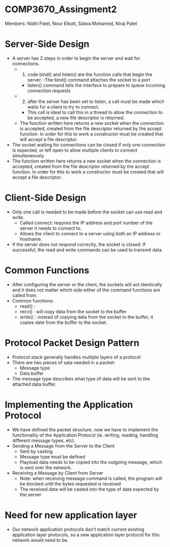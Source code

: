 # COMP3670_Assingment2
Members: Nidhi Patel, Nour Elkott, Salwa Mohamed, Niraj Patel

# Server-Side Design
- A server has 2 steps in order to begin the server and wait for connections.
    - 1) code bind() and listen() are the function calls that begin the server.
        -The bind() command attaches the socket to a port
        - listen() command tells the interface to prepare to queue incoming connection requests
    - 2) after the server has been set to listen, a call must be made which waits for a client to try to connect.
        - This call is ideal to call this in a thread to allow the connection to be accepted, a new file descriptor is returned.
    - The function written here returns a new socket when the connection is accepted, created from the file descriptor returned by the accept function. In order for this to work a constructor must be created that will accept a file descriptor.
- The socket waiting for connections can be closed if only one connection is expected, or left open to allow multiple clients to connect simultaneously
- The function written here returns a new socket when the connection is accepted, created from the file descriptor returned by the accept function. In order for this to work a constructor must be created that will accept a file descriptor.

# Client-Side Design
- Only one call is needed to be made before the socket can use read and write.
    - Called connect: requires the IP address and port number of the server it needs to connect to.
    - Allows the client to connect to a server using both an IP address or hostname.
- If the server does not respond correctly, the socket is closed. If successful, the read and write commands can be used to transmit data.

# Common Functions
- After configuring the server or the client, the sockets will act identically and it does not matter which side either of the command functions are called from.
- Common functions:
    - read() : 
    - recv() : will copy data from the socket to the buffer
    - write() : instead of copying data from the socket to the buffer, it copies date from the buffer to the socket.

# Protocol Packet Design Pattern
- Protocol stack generally handles multiple layers of a protocol
- There are two pieces of sata needed in a packet:
    - Message type
    - Data buffer
- The message type describes what type of data will be sent to the attached data buffer.

# Implementing the Application Protocol
- We have defined the packet structure, now we have to implement the functionality of the Application Protocol (ie. writing, reading, handling different message types, etc).
- Sending a Message from the Server to the Client
    - Sent by casting
    - Message type must be defined
    - Playload data needs to be copied into the outgoing message, which is sent over the network.
- Receiving a Message by Client from Server
    - Note: when receiving message command is called, the program will be blocked until the bytes requested is received
    - The received data will be casted into the type of data expected by the server

# Need for new application layer
- Our network application protocols don't match current existing application layer protocols, so a new application layer protocol for this network would need to be.